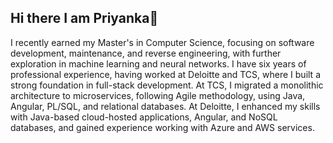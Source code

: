 ## Hi there I am Priyanka👋
I recently earned my Master's in Computer Science, focusing on software development, maintenance, and reverse engineering, with further exploration in machine learning and neural networks. I have six years of professional experience, having worked at Deloitte and TCS, where I built a strong foundation in full-stack development. At TCS, I migrated a monolithic architecture to microservices, following Agile methodology, using Java, Angular, PL/SQL, and relational databases. At Deloitte, I enhanced my skills with Java-based cloud-hosted applications, Angular, and NoSQL databases, and gained experience working with Azure and AWS services.


<!--
**Priyanka-GD/Priyanka-GD** is a ✨ _special_ ✨ repository because its `README.md` (this file) appears on your GitHub profile.

Here are some ideas to get you started:

- 🔭 I’m currently working on ...
- 🌱 I’m currently learning ...
- 👯 I’m looking to collaborate on ...
- 🤔 I’m looking for help with ...
- 💬 Ask me about ...
- 📫 How to reach me: ...
- 😄 Pronouns: ...
- ⚡ Fun fact: ...
-->
